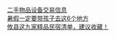   
[二手物品设备交易信息](http://www.dianyue.me/archives/418/cji7wjyezp613c85/)  
[暑假一定要带孩子去这6个地方](http://www.dianyue.me/archives/903/efv0sekzv8o4xcm4/)  
[攸县这九家精品民宿清单，建议收藏！](http://www.dianyue.me/archives/821/9808o2fp676ipgip/)